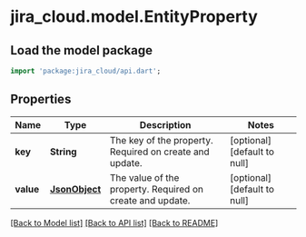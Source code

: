 # jira_cloud.model.EntityProperty

## Load the model package
```dart
import 'package:jira_cloud/api.dart';
```

## Properties
Name | Type | Description | Notes
------------ | ------------- | ------------- | -------------
**key** | **String** | The key of the property. Required on create and update. | [optional] [default to null]
**value** | [**JsonObject**](Object.md) | The value of the property. Required on create and update. | [optional] [default to null]

[[Back to Model list]](../README.md#documentation-for-models) [[Back to API list]](../README.md#documentation-for-api-endpoints) [[Back to README]](../README.md)


